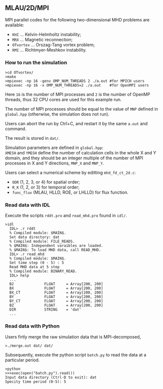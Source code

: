## MLAU/2D/MPI
MPI parallel codes for the following two-dimensional MHD problems are available:
- `KHI` ... Kelvin-Helmholtz instability;
- `MRX` ... Magnetic reconnection;
- `OTvortex` ... Orszag-Tang vortex problem;
- `RMI` ... Richtmyer-Meshkov instability.

### How to run the simulation
```
>cd OTvortex/
>make
>mpiexec -np 16 -genv OMP_NUM_THREADS 2 ./a.out #for MPICH users
>mpiexec -np 16 -x OMP_NUM_THREADS=2 ./a.out    #for OpenMPI users
```

Here `16` is the number of MPI processes and `2` is the number of OpenMP threads, thus 32 CPU cores are used for this example run.

The number of MPI processes should be equal to the value of `MNP` defined in `global.hpp` (otherwise, the simulation does not run).

Users can abort the run by Ctrl+C, and restart it by the same `a.out` and command.

The result is stored in `dat/`.

Simulation parameters are defined in `global.hpp`:<br>
`XMESH` and `YMESH` define the number of calculation cells in the whole X and Y domain, and they should be an integer multiple of the number of MPI processes in X and Y directions, `MNP_X` and `MNP_Y`.

Users can select a numerical scheme by editting `mhd_fd_ct_2d.c`:
- `ODR` (1, 2, 3, or 4) for spatial order;
- `R_K` (1, 2, or 3) for temporal order;
- `func_flux` (MLAU, HLLD, ROE, or LHLLD) for flux function.

### Read data with IDL

Execute the scripts `rddt.pro` and `read_mhd.pro` found in `idl/`.
```
>idl
  IDL> .r rddt
  % Compiled module: $MAIN$.
  Set data directory: dat
  % Compiled module: FILE_READS.
  % $MAIN$: Independent varaibles are loaded.
  % $MAIN$: To load MHD data, call READ_MHD.
  IDL> .r read_mhd
  % Compiled module: $MAIN$.
  Set time step (0 - 5) : 5
  Read MHD data at 5 step
  % Compiled module: BINARY_READ.
  IDL> help
  ...
  B2              FLOAT     = Array[200, 200]
  BX              FLOAT     = Array[200, 200]
  BX_CT           FLOAT     = Array[200, 200]
  BY              FLOAT     = Array[200, 200]
  BY_CT           FLOAT     = Array[200, 200]
  BZ              FLOAT     = Array[200, 200]
  DIR             STRING    = 'dat'
  ...
```

### Read data with Python

Users firtly merge the raw simulation data that is MPI-decomposed,
```
>./merge.out dat/ dat/
```

Subsequently, execute the python script `batch.py` to read the data at a particular period.
```
>python
>>>exec(open("batch.py").read())
Input data directory (Ctrl-D to exit): dat
Specity time period (0-5): 5
```
